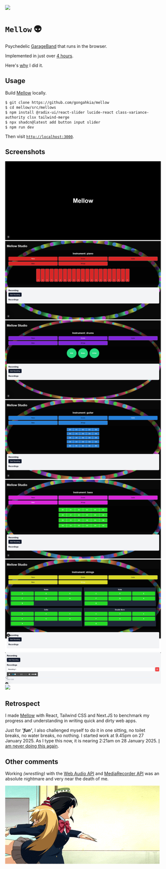 [![](https://img.shields.io/badge/mellow_1.0.0-passing-green)](https://github.com/gongahkia/mellow/releases/tag/1.0.0) 

# `Mellow` 👽

Psychedelic [GarageBand](https://www.apple.com/sg/mac/garageband/) that runs in the browser.

Implemented in just over [4 hours](https://github.com/gongahkia/mellow/commit/27ff901b95517eae0281b593d0a7ffc768b8e244).

Here's [why](#retrospect) I did it.

## Usage

Build [Mellow](https://github.com/gongahkia/mellow) locally.

```console
$ git clone https://github.com/gongahkia/mellow
$ cd mellow/src/mellows
$ npm install @radix-ui/react-slider lucide-react class-variance-authority clsx tailwind-merge
$ npx shadcn@latest add button input slider
$ npm run dev
```

Then visit [`http://localhost:3000`](http://localhost:3000).

## Screenshots

![](./asset/reference/screenshot-1.png)
![](./asset/reference/screenshot-2.png)
![](./asset/reference/screenshot-3.png)
![](./asset/reference/screenshot-4.png)
![](./asset/reference/screenshot-5.png)
![](./asset/reference/screenshot-6.png)
![](./asset/reference/screenshot-7.png)
![](./asset/reference/screenshot-8.png)

## Retrospect

I made [Mellow](https://github.com/gongahkia/mellow) with React, Tailwind CSS and Next.JS to benchmark my progress and understanding in writing quick and dirty web apps.  

Just for ***'fun'***, I also challenged myself to do it in one sitting, no toilet breaks, no water breaks, no nothing. I started work at 9.45pm on 27 January 2025. As I type this now, it is nearing 2:21am on 28 January 2025. [I am never doing this again](https://i.imgflip.com/2ww4ky.png?a482496). 

## Other comments

Working *(wrestling)* with the [Web Audio API](https://developer.mozilla.org/en-US/docs/Web/API/Web_Audio_API) and [MediaRecorder API](https://developer.mozilla.org/en-US/docs/Web/API/MediaRecorder) was an absolute nightmare and very near the death of me. 

![](./asset/logo/me.gif)
